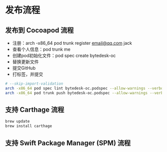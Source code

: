 # 发布流程

## 发布到 Cocoapod 流程

- 注册：arch -x86_64 pod trunk register <email@qq.com> jack
- 查看个人信息：pod trunk me
- 创建pod初始化文件：pod spec create bytedesk-oc
- 替换更新文件
- 提交GitHub
- 打标签，并提交

```bash
# --skip-import-validation
arch -x86_64 pod spec lint bytedesk-oc.podspec --allow-warnings --verbose --skip-import-validation
arch -x86_64 pod trunk push bytedesk-oc.podspec --allow-warnings --verbose
```

## 支持 Carthage 流程

```bash
brew update
brew install carthage
```

## 支持 Swift Package Manager (SPM) 流程

